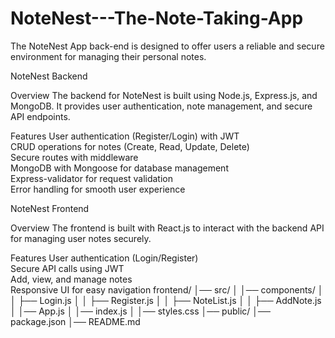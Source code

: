 # NoteNest---The-Note-Taking-App
The NoteNest App back-end is designed to offer users a reliable and secure environment for managing their personal notes.

NoteNest Backend

Overview
The backend for NoteNest is built using Node.js, Express.js, and MongoDB. It provides user authentication, note management, and secure API endpoints.

Features
User authentication (Register/Login) with JWT  
CRUD operations for notes (Create, Read, Update, Delete)  
Secure routes with middleware  
MongoDB with Mongoose for database management  
Express-validator for request validation  
Error handling for smooth user experience  

NoteNest Frontend

Overview
The frontend is built with React.js to interact with the backend API for managing user notes securely.

Features
User authentication (Login/Register)  
Secure API calls using JWT  
Add, view, and manage notes  
Responsive UI for easy navigation
frontend/
│── src/
│   │── components/
│   │   ├── Login.js
│   │   ├── Register.js
│   │   ├── NoteList.js
│   │   ├── AddNote.js
│   │── App.js
│   │── index.js
│   │── styles.css
│── public/
│── package.json
│── README.md
